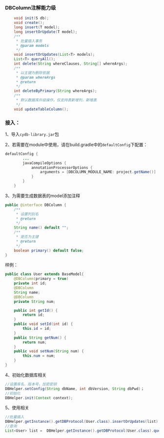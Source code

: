 ### DBColumn注解能力级

```java
    void init(S db);
    void create();
    long insert(T model);
    long insertOrUpdate(T model);
    /**
     * 批量插入事务
     * @param models
     */
    void insertOrUpdates(List<T> models);
    List<T> queryAll();
    int delete(String whereClauses, String[] whereArgs);
    /**
     * 以主键为删除依据
     * @param whereArgs
     * @return
     */
    int deleteByPrimary(String whereArgs);
    /**
     * 默认数据库升级操作，仅支持表新增列，新增表
     */
    void updateTableColumn();
```



### 接入：

1、导入`cydb-library.jar`包

2、若需要在module中使用，请在build.gradle中的`defaultConfig`下配置：

```java
defaultConfig {
        ...
        javaCompileOptions {
            annotationProcessorOptions {
                arguments = [DBCOLUMN_MODULE_NAME: project.getName()]
            }
        }
    }
```



3、为需要生成数据表的model添加注释

```java
public @interface DBColumn {
    /**
     * 设置列别名
     * @return
     */
    String name() default "";
    /**
     * 是否为主键
     * @return
     */
    boolean primary() default false;
}

```

样例：

```java
public class User extends BaseModel{
    @DBColumn(primary = true)
    private int id;
    @DBColumn
    String name;
    @DBColumn
    private String num;

    public int getId() {
        return id;
    }
    public void setId(int id) {
        this.id = id;
    }
    public String getNum() {
        return num;
    }
    public void setNum(String num) {
        this.num = num;
    }
}
```

4、初始化数据库相关

```java
//设置库名、版本号，加密密钥
DBHelper.setConfig(String dbName, int dbVersion, String dbPwd)；
//初始化
DBHelper.init(Context context);
```



5、使用相关

```java
//批量插入
DBHelper.getInstance().getDBProtocol(User.class).insertOrUpdates(list);
//查询
List<User> list =  DBHelper.getInstance().getDBProtocol(User.class).queryAll();
```


<link rel="stylesheet" href="https://cdn.jsdelivr.net/npm/gitalk@1/dist/gitalk.css">

<script src="https://cdn.jsdelivr.net/npm/gitalk@1/dist/gitalk.min.js"></script>
<div id="gitalk-container"></div>
<script>

var gitalk = new Gitalk({

"clientID": "f452f976595591ff3304",
"clientSecret": "230e5db6dfa1fdbe9a0e9987b58025092f938e62",
"repo": "doc",
"owner": "altair861",
"admin": ["altair861"],
"id": location.pathname,      
"distractionFreeMode": false  
});
gitalk.render("gitalk-container");

</script>
<link rel="stylesheet" href="https://cdn.jsdelivr.net/npm/gitalk@1/dist/gitalk.css">

<script src="https://cdn.jsdelivr.net/npm/gitalk@1/dist/gitalk.min.js"></script>
<div id="gitalk-container"></div>
<script>

var gitalk = new Gitalk({

"clientID": "f452f976595591ff3304",
"clientSecret": "230e5db6dfa1fdbe9a0e9987b58025092f938e62",
"repo": "doc",
"owner": "altair861",
"admin": ["altair861"],
"id": location.pathname,      
"distractionFreeMode": false  
});
gitalk.render("gitalk-container");

</script>